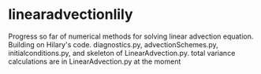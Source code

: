 # linearadvectionlily
Progress so far of numerical methods for solving linear advection equation. Building on Hilary's code.
diagnostics.py, advectionSchemes.py, initialconditions.py, and skeleton of LinearAdvection.py. 
total variance calculations are in LinearAdvection.py at the moment
